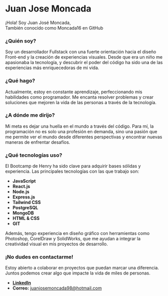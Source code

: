 # Juan Jose Moncada 

¡Hola! Soy Juan José Moncada,  
También conocido como Moncada16 en GitHub 

### ¿Quién soy?

Soy un desarrollador Fullstack con una fuerte orientación hacia el diseño Front-end y la creación de experiencias visuales. Desde que era un niño me apasionaba la tecnología, y descubrir el poder del código ha sido una de las experiencias más enriquecedoras de mi vida. 

### ¿Qué hago?

Actualmente, estoy en constante aprendizaje, perfeccionando mis habilidades como programador. Me encanta resolver problemas y crear soluciones que mejoren la vida de las personas a través de la tecnología. 

### ¿A dónde me dirijo?

Mi meta es dejar una huella en el mundo a través del código. Para mí, la programación no es solo una profesión en demanda, sino una pasión que me permite ver el mundo desde diferentes perspectivas y encontrar nuevas maneras de enfrentar desafíos.

### ¿Qué tecnologías uso?

El Bootcamp de Henry ha sido clave para adquirir bases sólidas y experiencia. Las principales tecnologías con las que trabajo son:

- **JavaScript**
- **React.js**
- **Node.js**
- **Express.js**
- **Tailwind CSS**
- **PostgreSQL**
- **MongoDB**
- **HTML & CSS**
- **GIT**

Además, tengo experiencia en diseño gráfico con herramientas como Photoshop, CorelDraw y SolidWorks, que me ayudan a integrar la creatividad visual en mis proyectos de desarrollo.

### ¡No dudes en contactarme!

Estoy abierto a colaborar en proyectos que puedan marcar una diferencia. Juntos podemos crear algo que impacte la vida de miles de personas.

- **[LinkedIn](https://www.linkedin.com/in/juan-jose-moncada-9b8148284/)**
- **Correo:** juanjosemoncada98@hotmail.com
